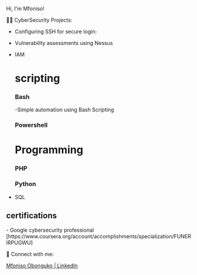 Hi, I'm Mfoniso! 

👨‍💻 CyberSecurity Projects:


- Configuring SSH for secure login: 
- Vulnerability assessments using Nessus 
- IAM
  
  <h1> scripting </h1>
   <h3> Bash </h3>
    -Simple automation using Bash Scripting
  <h3>Powershell</h3>
  
  <h1> Programming </h1>
  <h3> PHP </h3> 
  <h3> Python </h3>

- SQL

<h2> certifications </h2>
- Google cybersecurity professional [https://www.coursera.org/account/accomplishments/specialization/FUNERIRPUGWU]

 🤳 Connect with me:



[Mfoniso Obonguko | LinkedIn][linkedin]


[linkedin]: www.linkedin.com/in/mfonisoobonguko

